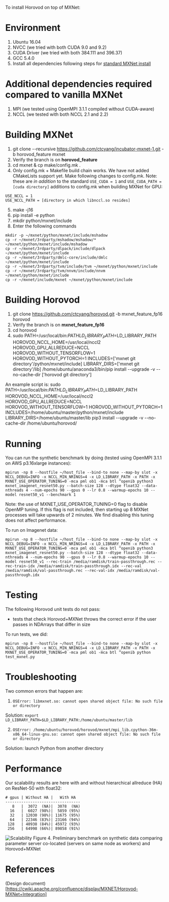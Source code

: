 To install Horovod on top of MXNet:

# Environment
1) Ubuntu 16.04
2) NVCC (we tried with both CUDA 9.0 and 9.2)
3) CUDA Driver (we tried with both 384.111 and 396.37)
4) GCC 5.4.0
5) Install all dependencies following steps for [standard MXNet install](https://mxnet.incubator.apache.org/install/index.html?platform=Linux&language=Python&processor=GPU&version=master#)

# Additional dependencies required compared to vanilla MXNet
1) MPI (we tested using OpenMPI 3.1.1 compiled without CUDA-aware)
2) NCCL (we tested with both NCCL 2.1 and 2.2)

# Building MXNet
1) git clone --recursive https://github.com/ctcyang/incubator-mxnet-1.git -b horovod_feature mxnet
2) Verify the branch is on **horovod_feature**
3) cd mxnet & cp make/config.mk .
4) Only config.mk + Makefile build chain works. We have not added CMakeLists support yet. Make following changes to config.mk. Note: these are *in addition* to the standard `USE_CUDA = 1` and `USE_CUDA_PATH = [cuda directory]` additions to config.mk when building MXNet for GPU:
  ```
  USE_NCCL = 1
  USE_NCCL_PATH = [directory in which libnccl.so resides]
  ```
5) make -j16
6) pip install -e python
7) mkdir python/mxnet/include
8) Enter the following commands 
```
mkdir -p ~/mxnet/python/mxnet/include/mshadow
cp -r ~/mxnet/3rdparty/mshadow/mshadow/* ~/mxnet/python/mxnet/include/mshadow
cp -r ~/mxnet/3rdparty/dlpack/include/dlpack ~/mxnet/python/mxnet/include
cp -r ~/mxnet/3rdparty/dmlc-core/include/dmlc ~/mxnet/python/mxnet/include
cp -r ~/mxnet/3rdparty/tvm/include/tvm ~/mxnet/python/mxnet/include
cp -r ~/mxnet/3rdparty/tvm/nnvm/include/nnvm ~/mxnet/python/mxnet/include
cp -r ~/mxnet/include/mxnet ~/mxnet/python/mxnet/include
```

# Building Horovod
1) git clone https://github.com/ctcyang/horovod.git -b mxnet_feature_fp16 horovod
2) Verify the branch is on **mxnet_feature_fp16**
3) cd horovod
4) sudo PATH=/usr/local/bin:$PATH LD_LIBRARY_PATH=$LD_LIBRARY_PATH HOROVOD_NCCL_HOME=/usr/local/nccl2 HOROVOD_GPU_ALLREDUCE=NCCL HOROVOD_WITHOUT_TENSORFLOW=1 HOROVOD_WITHOUT_PYTORCH=1 INCLUDES=['mxnet git directory'/python/mxnet/include] LIBRARY_DIRS=['mxnet git directory'/lib] /home/ubuntu/anaconda3/bin/pip install --upgrade -v --no-cache-dir ['horovod git directory']

An example script is: sudo PATH=/usr/local/bin:$PATH LD_LIBRARY_PATH=$LD_LIBRARY_PATH HOROVOD_NCCL_HOME=/usr/local/nccl2 HOROVOD_GPU_ALLREDUCE=NCCL HOROVOD_WITHOUT_TENSORFLOW=1 HOROVOD_WITHOUT_PYTORCH=1 INCLUDES=/home/ubuntu/master/python/mxnet/include LIBRARY_DIRS=/home/ubuntu/master/lib pip3 install --upgrade -v --no-cache-dir /home/ubuntu/horovod/

# Running
You can run the synthetic benchmark by doing (tested using OpenMPI 3.1.1 on AWS p3.16xlarge instances):

```mpirun -np 8 --hostfile ~/host_file --bind-to none --map-by slot -x NCCL_DEBUG=INFO -x NCCL_MIN_NRINGS=4 -x LD_LIBRARY_PATH -x PATH -x MXNET_USE_OPERATOR_TUNING=0 -mca pml ob1 -mca btl ^openib python3 mxnet_imagenet_resnet50.py --batch-size 128 --dtype float32 --data-nthreads 4 --num-epochs 90 --gpus 0 --lr 0.8 --warmup-epochs 10 --model resnet50_v1 --benchmark 1```

Note: the use of MXNET_USE_OPERATOR_TUNING=0 flag to disable OpenMP tuning. If this flag is not included, then starting up 8 MXNet processes will take upwards of 2 minutes. We find disabling this tuning does not affect performance.

To run on Imagenet data:

```mpirun -np 8 --hostfile ~/host_file --bind-to none --map-by slot -x NCCL_DEBUG=INFO -x NCCL_MIN_NRINGS=4 -x LD_LIBRARY_PATH -x PATH -x MXNET_USE_OPERATOR_TUNING=0 -mca pml ob1 -mca btl ^openib python3 mxnet_imagenet_resnet50.py --batch-size 128 --dtype float32 --data-nthreads 4 --num-epochs 90 --gpus 0 --lr 0.8 --warmup-epochs 10 --model resnet50_v1 --rec-train /media/ramdisk/train-passthrough.rec --rec-train-idx /media/ramdisk/train-passthrough.idx --rec-val /media/ramdisk/val-passthrough.rec --rec-val-idx /media/ramdisk/val-passthrough.idx```

# Testing
The following Horovod unit tests do not pass:
  * tests that check Horovod+MXNet throws the correct error if the user passes in NDArrays that differ in size
  
To run tests, we did:

```mpirun -np 8 --hostfile ~/host_file --bind-to none --map-by slot -x NCCL_DEBUG=INFO -x NCCL_MIN_NRINGS=4 -x LD_LIBRARY_PATH -x PATH -x MXNET_USE_OPERATOR_TUNING=0 -mca pml ob1 -mca btl ^openib python test_mxnet.py```

# Troubleshooting
Two common errors that happen are:
1. `OSError: libmxnet.so: cannot open shared object file: No such file or directory`

Solution: `export LD_LIBRARY_PATH=$LD_LIBRARY_PATH:/home/ubuntu/master/lib`

2. `OSError: /home/ubuntu/horovod/horovod/mxnet/mpi_lib.cpython-36m-x86_64-linux-gnu.so: cannot open shared object file: No such file or directory`

Solution: launch Python from another directory

# Performance
Our scalability results are here with and without hierarchical allreduce (HA) on ResNet-50 with float32:
```
# gpus | Without HA |   With HA
---------------------------------
   8   |  3072  (NA)|  3078  (NA)
  16   |  6027 (98%)|  5859 (95%)
  32   | 12030 (98%)| 11675 (95%)
  64   | 22346 (83%)| 23166 (94%)
 128   | 40938 (84%)| 45972 (93%)
 256   | 64998 (66%)| 89858 (91%)
```

![Scalability](https://cwiki.apache.org/confluence/download/attachments/93323454/scalability.png?version=1&modificationDate=1538682773000&api=v2)
Figure 4. Preliminary benchmark on synthetic data comparing parameter server co-located (servers on same node as workers) and Horovod+MXNet

# References

(Design document)[https://cwiki.apache.org/confluence/display/MXNET/Horovod-MXNet+Integration]
